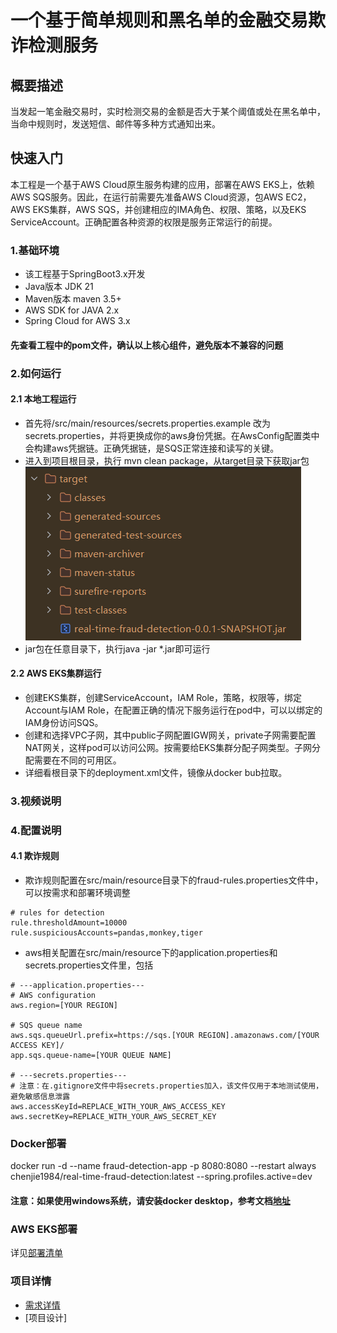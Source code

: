 # 一个基于简单规则和黑名单的金融交易欺诈检测服务

## 概要描述
当发起一笔金融交易时，实时检测交易的金额是否大于某个阈值或处在黑名单中，当命中规则时，发送短信、邮件等多种方式通知出来。

## 快速入门
本工程是一个基于AWS Cloud原生服务构建的应用，部署在AWS EKS上，依赖AWS SQS服务。因此，在运行前需要先准备AWS Cloud资源，包AWS EC2，AWS EKS集群，AWS SQS，并创建相应的IMA角色、权限、策略，以及EKS ServiceAccount。正确配置各种资源的权限是服务正常运行的前提。
### 1.基础环境
- 该工程基于SpringBoot3.x开发
- Java版本 JDK 21
- Maven版本 maven 3.5+
- AWS SDK for JAVA 2.x
- Spring Cloud for AWS 3.x
#### 先查看工程中的pom文件，确认以上核心组件，避免版本不兼容的问题
### 2.如何运行
#### 2.1 本地工程运行
- 首先将/src/main/resources/secrets.properties.example 改为secrets.properties，并将更换成你的aws身份凭据。在AwsConfig配置类中会构建aws凭据链。正确凭据链，是SQS正常连接和读写的关键。
- 进入到项目根目录，执行 mvn clean package，从target目录下获取jar包
![img.png](docs/images/jar.png)
- jar包在任意目录下，执行java -jar *.jar即可运行
#### 2.2 AWS EKS集群运行
- 创建EKS集群，创建ServiceAccount，IAM Role，策略，权限等，绑定Account与IAM Role，在配置正确的情况下服务运行在pod中，可以以绑定的IAM身份访问SQS。
- 创建和选择VPC子网，其中public子网配置IGW网关，private子网需要配置NAT网关，这样pod可以访问公网。按需要给EKS集群分配子网类型。子网分配需要在不同的可用区。
- 详细看根目录下的deployment.xml文件，镜像从docker bub拉取。

### 3.视频说明

### 4.配置说明
#### 4.1 欺诈规则
- 欺诈规则配置在src/main/resource目录下的fraud-rules.properties文件中，可以按需求和部署环境调整
```
# rules for detection
rule.thresholdAmount=10000
rule.suspiciousAccounts=pandas,monkey,tiger
```
- aws相关配置在src/main/resource下的application.properties和secrets.properties文件里，包括
```
# ---application.properties---
# AWS configuration
aws.region=[YOUR REGION]

# SQS queue name
aws.sqs.queueUrl.prefix=https://sqs.[YOUR REGION].amazonaws.com/[YOUR ACCESS KEY]/
app.sqs.queue-name=[YOUR QUEUE NAME]

# ---secrets.properties---
# 注意：在.gitignore文件中将secrets.properties加入，该文件仅用于本地测试使用，避免敏感信息泄露
aws.accessKeyId=REPLACE_WITH_YOUR_AWS_ACCESS_KEY
aws.secretKey=REPLACE_WITH_YOUR_AWS_SECRET_KEY
```

### Docker部署
docker run -d --name fraud-detection-app -p 8080:8080 --restart always chenjie1984/real-time-fraud-detection:latest --spring.profiles.active=dev
#### 注意：如果使用windows系统，请安装docker desktop，参考文档[地址](https://docs.docker.com/desktop/setup/install/windows-install/)

### AWS EKS部署
详见[部署清单](./deployment.yaml)

### 项目详情
- [需求详情](./docs/requirements.md)
- [项目设计]

